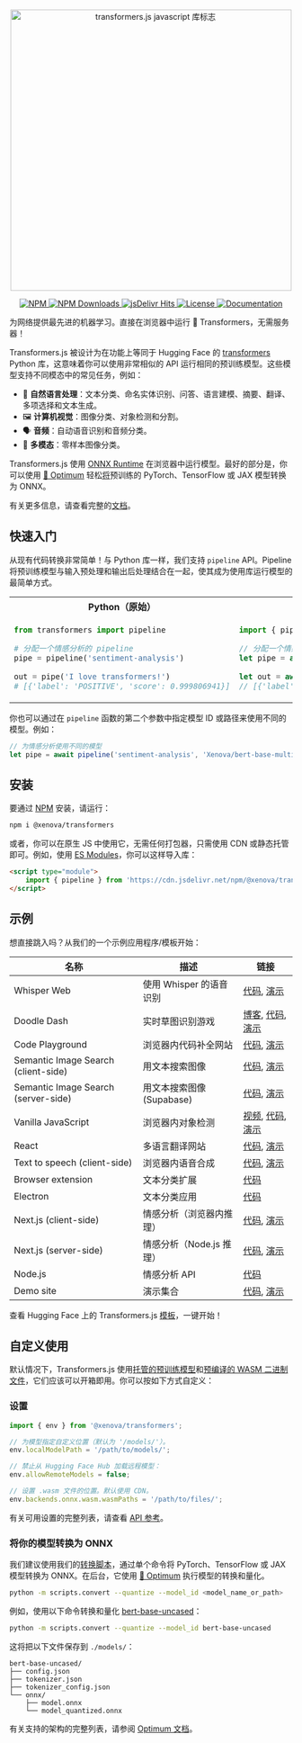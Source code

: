 <p align="center">
    <br/>
    <picture> 
        <source media="(prefers-color-scheme: dark)" srcset="https://huggingface.co/datasets/Xenova/transformers.js-docs/raw/main/transformersjs-dark.svg" width="500" style="max-width: 100%;">
        <source media="(prefers-color-scheme: light)" srcset="https://huggingface.co/datasets/Xenova/transformers.js-docs/raw/main/transformersjs-light.svg" width="500" style="max-width: 100%;">
        <img alt="transformers.js javascript 库标志" src="https://huggingface.co/datasets/Xenova/transformers.js-docs/raw/main/transformersjs-light.svg" width="500" style="max-width: 100%;">
    </picture>
    <br/>
</p>

<p align="center">
    <a href="https://www.npmjs.com/package/@xenova/transformers">
        <img alt="NPM" src="https://img.shields.io/npm/v/@xenova/transformers">
    </a>
    <a href="https://www.npmjs.com/package/@xenova/transformers">
        <img alt="NPM Downloads" src="https://img.shields.io/npm/dw/@xenova/transformers">
    </a>
    <a href="https://www.jsdelivr.com/package/npm/@xenova/transformers">
        <img alt="jsDelivr Hits" src="https://img.shields.io/jsdelivr/npm/hw/@xenova/transformers">
    </a>
    <a href="https://github.com/xenova/transformers.js/blob/main/LICENSE">
        <img alt="License" src="https://img.shields.io/github/license/xenova/transformers.js?color=blue">
    </a>
    <a href="https://huggingface.co/docs/transformers.js/index">
        <img alt="Documentation" src="https://img.shields.io/website/http/huggingface.co/docs/transformers.js/index.svg?down_color=red&down_message=offline&up_message=online">
    </a>
</p>


为网络提供最先进的机器学习。直接在浏览器中运行 🤗 Transformers，无需服务器！

Transformers.js 被设计为在功能上等同于 Hugging Face 的 [transformers](https://github.com/huggingface/transformers) Python 库，这意味着你可以使用非常相似的 API 运行相同的预训练模型。这些模型支持不同模态中的常见任务，例如：
  - 📝 **自然语言处理**：文本分类、命名实体识别、问答、语言建模、摘要、翻译、多项选择和文本生成。
  - 🖼️ **计算机视觉**：图像分类、对象检测和分割。
  - 🗣️ **音频**：自动语音识别和音频分类。
  - 🐙 **多模态**：零样本图像分类。

Transformers.js 使用 [ONNX Runtime](https://onnxruntime.ai/) 在浏览器中运行模型。最好的部分是，你可以使用 [🤗 Optimum](https://github.com/huggingface/optimum#onnx--onnx-runtime) 轻松[将](#convert-your-models-to-onnx)预训练的 PyTorch、TensorFlow 或 JAX 模型转换为 ONNX。

有关更多信息，请查看完整的[文档](https://huggingface.co/docs/transformers.js)。


## 快速入门


从现有代码转换非常简单！与 Python 库一样，我们支持 `pipeline` API。Pipeline 将预训练模型与输入预处理和输出后处理结合在一起，使其成为使用库运行模型的最简单方式。

<table>
<tr>
<th width="440px" align="center"><b>Python（原始）</b></th>
<th width="440px" align="center"><b>Javascript（我们的）</b></th>
</tr>
<tr>
<td>

```python
from transformers import pipeline

# 分配一个情感分析的 pipeline
pipe = pipeline('sentiment-analysis')

out = pipe('I love transformers!')
# [{'label': 'POSITIVE', 'score': 0.999806941}]
```

</td>
<td>

```javascript
import { pipeline } from '@xenova/transformers';

// 分配一个情感分析的 pipeline
let pipe = await pipeline('sentiment-analysis');

let out = await pipe('I love transformers!');
// [{'label': 'POSITIVE', 'score': 0.999817686}]
```

</td>
</tr>
</table>


你也可以通过在 `pipeline` 函数的第二个参数中指定模型 ID 或路径来使用不同的模型。例如：
```javascript
// 为情感分析使用不同的模型
let pipe = await pipeline('sentiment-analysis', 'Xenova/bert-base-multilingual-uncased-sentiment');
```


## 安装


要通过 [NPM](https://www.npmjs.com/package/@xenova/transformers) 安装，请运行：
```bash
npm i @xenova/transformers
```

或者，你可以在原生 JS 中使用它，无需任何打包器，只需使用 CDN 或静态托管即可。例如，使用 [ES Modules](https://developer.mozilla.org/en-US/docs/Web/JavaScript/Guide/Modules)，你可以这样导入库：
```html
<script type="module">
    import { pipeline } from 'https://cdn.jsdelivr.net/npm/@xenova/transformers@2.14.0';
</script>
```


## 示例

想直接跳入吗？从我们的一个示例应用程序/模板开始：

| 名称              | 描述                      | 链接                   |
|-------------------|----------------------------------|-------------------------------|
| Whisper Web       | 使用 Whisper 的语音识别    | [代码](https://github.com/xenova/whisper-web), [演示](https://huggingface.co/spaces/Xenova/whisper-web) |
| Doodle Dash       | 实时草图识别游戏 | [博客](https://huggingface.co/blog/ml-web-games), [代码](https://github.com/xenova/doodle-dash), [演示](https://huggingface.co/spaces/Xenova/doodle-dash) |
| Code Playground   | 浏览器内代码补全网站 | [代码](./examples/code-completion/), [演示](https://huggingface.co/spaces/Xenova/ai-code-playground) |
| Semantic Image Search (client-side) | 用文本搜索图像 | [代码](./examples/semantic-image-search-client/), [演示](https://huggingface.co/spaces/Xenova/semantic-image-search-client) |
| Semantic Image Search (server-side) | 用文本搜索图像 (Supabase) | [代码](./examples/semantic-image-search/), [演示](https://huggingface.co/spaces/Xenova/semantic-image-search) |
| Vanilla JavaScript | 浏览器内对象检测     | [视频](https://scrimba.com/scrim/cKm9bDAg), [代码](./examples/vanilla-js/), [演示](https://huggingface.co/spaces/Scrimba/vanilla-js-object-detector) |
| React             | 多语言翻译网站 | [代码](./examples/react-translator/), [演示](https://huggingface.co/spaces/Xenova/react-translator) |
| Text to speech (client-side) | 浏览器内语音合成 | [代码](./examples/text-to-speech-client/), [演示](https://huggingface.co/spaces/Xenova/text-to-speech-client) |
| Browser extension | 文本分类扩展    | [代码](./examples/extension/) |
| Electron          | 文本分类应用  | [代码](./examples/electron/)  |
| Next.js (client-side) | 情感分析（浏览器内推理） | [代码](./examples/next-client/), [演示](https://huggingface.co/spaces/Xenova/next-example-app) |
| Next.js (server-side) | 情感分析（Node.js 推理） | [代码](./examples/next-server/), [演示](https://huggingface.co/spaces/Xenova/next-server-example-app) |
| Node.js           | 情感分析 API           | [代码](./examples/node/)      |
| Demo site         | 演示集合 | [代码](./examples/demo-site/), [演示](https://xenova.github.io/transformers.js/) |

查看 Hugging Face 上的 Transformers.js [模板](https://huggingface.co/new-space?template=static-templates%2Ftransformers.js)，一键开始！

## 自定义使用

默认情况下，Transformers.js 使用[托管的预训练模型](https://huggingface.co/models?library=transformers.js)和[预编译的 WASM 二进制文件](https://cdn.jsdelivr.net/npm/@xenova/transformers@2.14.0/dist/)，它们应该可以开箱即用。你可以按如下方式自定义：

### 设置

```javascript
import { env } from '@xenova/transformers';

// 为模型指定自定义位置（默认为 '/models/'）。
env.localModelPath = '/path/to/models/';

// 禁止从 Hugging Face Hub 加载远程模型：
env.allowRemoteModels = false;

// 设置 .wasm 文件的位置。默认使用 CDN。
env.backends.onnx.wasm.wasmPaths = '/path/to/files/';
```

有关可用设置的完整列表，请查看 [API 参考](https://huggingface.co/docs/transformers.js/api/env)。

### 将你的模型转换为 ONNX

我们建议使用我们的[转换脚本](https://github.com/xenova/transformers.js/blob/main/scripts/convert.py)，通过单个命令将 PyTorch、TensorFlow 或 JAX 模型转换为 ONNX。在后台，它使用 [🤗 Optimum](https://huggingface.co/docs/optimum) 执行模型的转换和量化。

```bash
python -m scripts.convert --quantize --model_id <model_name_or_path>
```

例如，使用以下命令转换和量化 [bert-base-uncased](https://huggingface.co/bert-base-uncased)：
```bash
python -m scripts.convert --quantize --model_id bert-base-uncased
```

这将把以下文件保存到 `./models/`：

```
bert-base-uncased/
├── config.json
├── tokenizer.json
├── tokenizer_config.json
└── onnx/
    ├── model.onnx
    └── model_quantized.onnx
```

有关支持的架构的完整列表，请参阅 [Optimum 文档](https://huggingface.co/docs/optimum/main/en/exporters/onnx/overview)。 